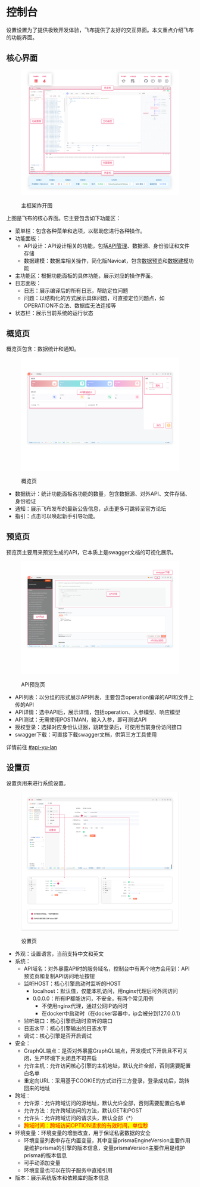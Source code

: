 # 控制台

设置设置为了提供极致开发体验，飞布提供了友好的交互界面。本文重点介绍飞布的功能界面。

## 核心界面

<figure><img src="../../../.gitbook/assets/png.png" alt=""><figcaption><p>主框架炸开图</p></figcaption></figure>

上图是飞布的核心界面。它主要包含如下功能区：

* 菜单栏：包含各种菜单和选项，以帮助您进行各种操作。
* 功能面板：
  * API设计：API设计相关的功能，包括[API管理](../../api-gou-jian/)、数据源、身份验证和文件存储
  * 数据建模：数据库相关操作，简化版Navicat，包含[数据预览](../../shu-ju-yuan/shu-ju-ku/shu-ju-yu-lan.md)和[数据建模](../../shu-ju-yuan/shu-ju-ku/shu-ju-jian-mo.md)功能
* 主功能区：根据功能面板的具体功能，展示对应的操作界面。
* 日志面板：
  * 日志：展示编译后的所有日志，帮助定位问题
  * 问题：以结构化的方式展示具体问题，可直接定位问题点，如OPERATION不合法、数据库无法连接等
* 状态栏：展示当前系统的运行状态

## 概览页

概览页包含：数据统计和通知。

<figure><img src="../../../.gitbook/assets/bz-统计页.png" alt=""><figcaption><p>概览页</p></figcaption></figure>

* 数据统计：统计功能面板各功能的数量，包含数据源、对外API、文件存储、身份验证
* 通知：展示飞布发布的最新公告信息，点击更多可跳转至官方论坛
* 指引：点击可以唤起新手引导功能。

## 预览页

预览页主要用来预览生成的API，它本质上是swagger文档的可视化展示。

<figure><img src="../../../.gitbook/assets/bz-预览页.png" alt=""><figcaption><p>API预览页</p></figcaption></figure>

* API列表：以分组的形式展示API列表，主要包含operation编译的API和文件上传的API
* API详情：选中API后，展示详情，包括operation、入参模型、响应模型
* API测试：无需使用POSTMAN，输入入参，即可测试API
* 授权登录：选择对应身份认证器，跳转登录后，可使用当前身份访问接口
* swagger下载：可直接下载swagger文档，供第三方工具使用

详情前往 [#api-yu-lan](../../api-gou-jian/shi-yong-api.md#api-yu-lan "mention")

## 设置页

设置页用来进行系统设置。

<figure><img src="../../../.gitbook/assets/image (17) (2).png" alt=""><figcaption><p>设置页</p></figcaption></figure>

* 外观：设置语言，当前支持中文和英文
* 系统：
  * API域名：对外暴露API时的服务域名，控制台中有两个地方会用到：API预览页和复制API访问地址按钮
  * 监听HOST：核心引擎启动时监听的HOST
    * localhost：默认值，仅能本机访问，用nginx代理后可外网访问
    * 0.0.0.0：所有IP都能访问，不安全，有两个常见用例
      * 不使用nginx代理，通过公网IP访问时
      * 在docker中启动时（在docker容器中，ip会被分到127.0.0.1）
  * 监听端口：核心引擎启动时监听的端口
  * 日志水平：核心引擎输出的日志水平
  * 调试：核心引擎是否开启调试
* 安全：
  * GraphQL端点：是否对外暴露GraphQL端点，开发模式下开启且不可关闭，生产环境下关闭且不可开启
  * 允许主机：允许访问核心引擎的主机地址，默认允许全部，否则需要配置白名单
  * 重定向URL：采用基于COOKIE的方式进行三方登录，登录成功后，跳转回来的地址
* 跨域：
  * 允许源：允许跨域访问的源地址，默认允许全部，否则需要配置白名单
  * 允许方法：允许跨域访问的方法，默认GET和POST
  * 允许头：允许跨域访问的请求头，默认全部（\*）
  * <mark style="color:red;">跨域时间：跨域访问OPTION请求的有效时间，单位秒</mark>
* 环境变量：环境变量的增删改查，用于保证私密数据的安全
  * 环境变量列表中存在内置变量，其中变量prismaEngineVersion主要作用是维护prisma的引擎的版本信息，变量prismaVersion主要作用是维护prisma的版本信息
  * 可手动添加变量
  * 环境变量也可以在钩子服务中直接引用
* 版本：展示系统版本和依赖库的版本信息



